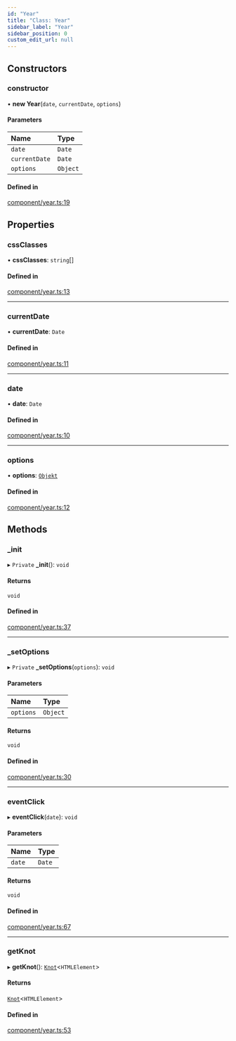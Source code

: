 ```yaml
---
id: "Year"
title: "Class: Year"
sidebar_label: "Year"
sidebar_position: 0
custom_edit_url: null
---
```


## Constructors

### constructor

• **new Year**(`date`, `currentDate`, `options`)

#### Parameters

| Name | Type |
| :------ | :------ |
| `date` | `Date` |
| `currentDate` | `Date` |
| `options` | `Object` |

#### Defined in

[component/year.ts:19](https://github.com/siposdani87/sui-js/blob/b0b5d62/src/component/year.ts#L19)

## Properties

### cssClasses

• **cssClasses**: `string`[]

#### Defined in

[component/year.ts:13](https://github.com/siposdani87/sui-js/blob/b0b5d62/src/component/year.ts#L13)

___

### currentDate

• **currentDate**: `Date`

#### Defined in

[component/year.ts:11](https://github.com/siposdani87/sui-js/blob/b0b5d62/src/component/year.ts#L11)

___

### date

• **date**: `Date`

#### Defined in

[component/year.ts:10](https://github.com/siposdani87/sui-js/blob/b0b5d62/src/component/year.ts#L10)

___

### options

• **options**: [`Objekt`](Objekt.md)

#### Defined in

[component/year.ts:12](https://github.com/siposdani87/sui-js/blob/b0b5d62/src/component/year.ts#L12)

## Methods

### \_init

▸ `Private` **_init**(): `void`

#### Returns

`void`

#### Defined in

[component/year.ts:37](https://github.com/siposdani87/sui-js/blob/b0b5d62/src/component/year.ts#L37)

___

### \_setOptions

▸ `Private` **_setOptions**(`options`): `void`

#### Parameters

| Name | Type |
| :------ | :------ |
| `options` | `Object` |

#### Returns

`void`

#### Defined in

[component/year.ts:30](https://github.com/siposdani87/sui-js/blob/b0b5d62/src/component/year.ts#L30)

___

### eventClick

▸ **eventClick**(`date`): `void`

#### Parameters

| Name | Type |
| :------ | :------ |
| `date` | `Date` |

#### Returns

`void`

#### Defined in

[component/year.ts:67](https://github.com/siposdani87/sui-js/blob/b0b5d62/src/component/year.ts#L67)

___

### getKnot

▸ **getKnot**(): [`Knot`](Knot.md)<`HTMLElement`\>

#### Returns

[`Knot`](Knot.md)<`HTMLElement`\>

#### Defined in

[component/year.ts:53](https://github.com/siposdani87/sui-js/blob/b0b5d62/src/component/year.ts#L53)
